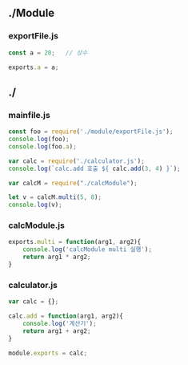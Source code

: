 ## ./Module
### exportFile.js
```js
const a = 20;   // 상수

exports.a = a;
```

## ./
### mainfile.js
```js
const foo = require('./module/exportFile.js');
console.log(foo);
console.log(foo.a);

var calc = require('./calculator.js');
console.log(`calc.add 호출 ${ calc.add(3, 4) }`);

var calcM = require("./calcModule");

let v = calcM.multi(5, 8);
console.log(v);
```
### calcModule.js
```js
exports.multi = function(arg1, arg2){
    console.log('calcModule multi 실행');
    return arg1 * arg2;
}
```
### calculator.js
```js
var calc = {};

calc.add = function(arg1, arg2){
    console.log('계산기');
    return arg1 + arg2;
}

module.exports = calc;
```

